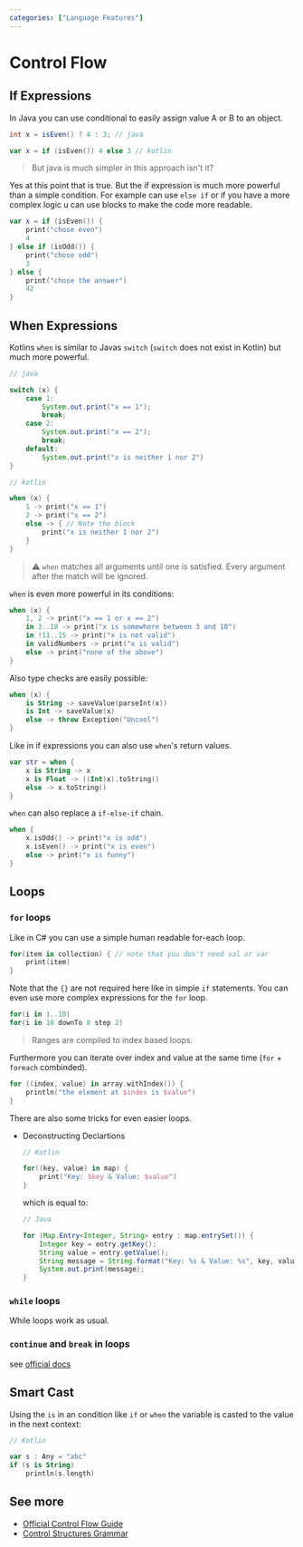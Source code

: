 ```yaml
---
categories: ["Language Features"]
---
```

# Control Flow

## If Expressions

In Java you can use conditional to easily assign value A or B to an object.

```java
int x = isEven() ? 4 : 3; // java
```

```kotlin
var x = if (isEven()) 4 else 3 // kotlin
```

> But java is much simpler in this approach isn't it?

Yes at this point that is true. But the if expression is much more powerful than a simple condition. For example can use `else if` or if you have a more complex logic u can use blocks to make the code more readable.

```kotlin
var x = if (isEven()) {
    print("chose even")
    4
} else if (isOdd()) {
    print("chose odd")
    3
} else {
    print("chose the answer")
    42
}
```

## When Expressions

Kotlins `when` is similar to Javas `switch` (`switch` does not exist in Kotlin) but much more powerful.

```java
// java

switch (x) {
    case 1:
        System.out.print("x == 1");
        break;
    case 2:
        System.out.print("x == 2");
        break;
    default:
        System.out.print("x is neither 1 nor 2")
}
```

```kotlin
// kotlin

when (x) {
    1 -> print("x == 1")
    2 -> print("x == 2")
    else -> { // Note the block
        print("x is neither 1 nor 2")
    }
}
```

> ⚠ `when` matches all arguments until one is satisfied. Every argument after the match will be ignored.

`when` is even more powerful in its conditions:

```kotlin
when (x) {
    1, 2 -> print("x == 1 or x == 2")
    in 3..10 -> print("x is somewhere between 3 and 10")
    in !11..15 -> print("x is not valid")
    in validNumbers -> print("x is valid")
    else -> print("none of the above")
}
```

Also type checks are easily possible:

```kotlin
when (x) {
    is String -> saveValue(parseInt(x))
    is Int -> saveValue(x)
    else -> throw Exception("Uncool")
}
```

Like in if expressions you can also use `when`'s return values.

```kotlin
var str = when {
    x is String -> x
    x is Float -> ((Int)x).toString()
    else -> x.toString()
}
```

`when` can also replace a `if-else-if` chain.

```kotlin
when {
    x.isOdd() -> print("x is odd")
    x.isEven() -> print("x is even")
    else -> print("x is funny")
}
```

## Loops

### `for` loops

Like in C# you can use a simple human readable for-each loop.

```kotlin
for(item in collection) { // note that you don't need val or var
    print(item)
}
```

Note that the `{}` are not required here like in simple `if` statements. You can even use more complex expressions for the `for` loop.

```kotlin
for(i in 1..10)
for(i in 10 downTo 0 step 2)
```

> Ranges are compiled to index based loops.

Furthermore you can iterate over index and value at the same time (`for` + `foreach` combinded).

```kotlin
for ((index, value) in array.withIndex()) {
    println("the element at $index is $value")
}
```

There are also some tricks for even easier loops.

* Deconstructing Declartions
    ```kotlin
    // Kotlin

    for((key, value) in map) {
        print("Key: $key & Value: $value")
    }
    ```

    which is equal to:

    ```java
    // Java

    for (Map.Entry<Integer, String> entry : map.entrySet()) {
        Integer key = entry.getKey();
        String value = entry.getValue();
        String message = String.format("Key: %s & Value: %s", key, value);
        System.out.print(message);
    }
    ```

### `while` loops

While loops work as usual.

### `continue` and `break` in loops

see [official docs](https://kotlinlang.org/docs/reference/returns.html#break-and-continue-labels)

## Smart Cast

Using the `is` in an condition like `if` or `when` the variable is casted to the value in the next context:

```kotlin
// Kotlin

var s : Any = "abc"
if (s is String)
    println(s.length)
```

## See more

* [Official Control Flow Guide](https://kotlinlang.org/docs/reference/control-flow.html)
* [Control Structures Grammar](https://kotlinlang.org/docs/reference/grammar.html#control-structures)